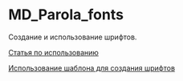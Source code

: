 # MD_Parola_fonts

Создание и использование шрифтов.

[Статья по использованию](http://xn--b1afas9b4a.xn--p1ai/archives/1133)

[Использование шаблона для создания шрифтов](http://xn--b1afas9b4a.xn--p1ai/archives/1153)